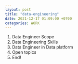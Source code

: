 ```yaml
---
layout: post
title: "data-engineering"
date: 2021-12-17 01:09:00 +0700
categories: WORK
---
```

1. Data Engineer Scope
2. Data Engineering Skills
3. Data Engineer in Data platform
4. Open topics
5. End!

